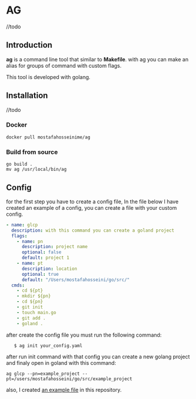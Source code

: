# AG

//todo

## Introduction

**ag** is a command line tool that similar to **Makefile**. with ag you can make an alias for groups of command with custom flags.

This tool is developed with golang.

## Installation

//todo

### Docker

    docker pull mostafahosseinime/ag

### Build from source

    go build .
    mv ag /usr/local/bin/ag

## Config
for the first step you have to create a config file, In the file below I have created an example of a config, you can create a file with your custom config.
```yaml
- name: glcp
  description: with this command you can create a goland project
  flags:
    - name: pn
      description: project name
      optional: false
      default: project 1
    - name: pt
      description: location
      optional: true
      default: "/Users/mostafahosseini/go/src/"
  cmds:
    - cd ${pt}
    - mkdir ${pn}
    - cd ${pn}
    - git init
    - touch main.go
    - git add .
    - goland .
```
after create the config file you must run the following command:

       $ ag init your_config.yaml

after run init command with that config you can create a new golang project and finaly open in goland with this command:

    ag glcp --pn=example_project --pt=/users/mostafahosseini/go/src/example_project

also, I created [an example file](https://github.com/afraprg/ag/blob/main/.docker/.ag.yaml "an example file") in this repository.


